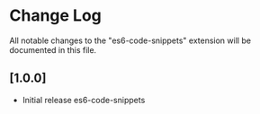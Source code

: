 # Change Log

All notable changes to the "es6-code-snippets" extension will be documented in this file.

## [1.0.0]

- Initial release es6-code-snippets